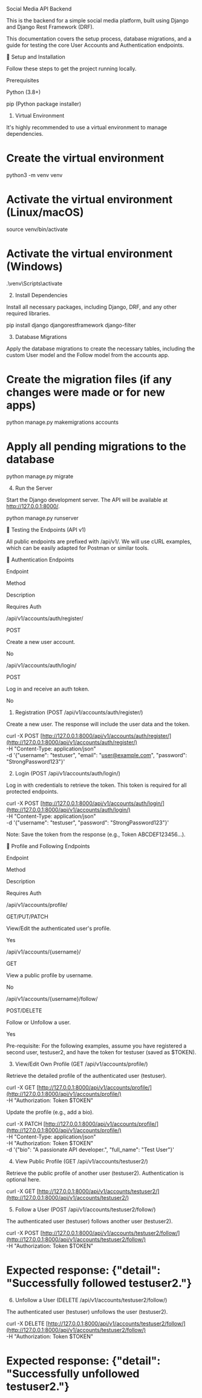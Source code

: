 Social Media API Backend

This is the backend for a simple social media platform, built using Django and Django Rest Framework (DRF).

This documentation covers the setup process, database migrations, and a guide for testing the core User Accounts and Authentication endpoints.

🚀 Setup and Installation

Follow these steps to get the project running locally.

Prerequisites

Python (3.8+)

pip (Python package installer)

1. Virtual Environment

It's highly recommended to use a virtual environment to manage dependencies.

# Create the virtual environment

python3 -m venv venv

# Activate the virtual environment (Linux/macOS)

source venv/bin/activate

# Activate the virtual environment (Windows)

.\venv\Scripts\activate

2. Install Dependencies

Install all necessary packages, including Django, DRF, and any other required libraries.

pip install django djangorestframework django-filter

3. Database Migrations

Apply the database migrations to create the necessary tables, including the custom User model and the Follow model from the accounts app.

# Create the migration files (if any changes were made or for new apps)

python manage.py makemigrations accounts

# Apply all pending migrations to the database

python manage.py migrate

4. Run the Server

Start the Django development server. The API will be available at http://127.0.0.1:8000/.

python manage.py runserver

🧪 Testing the Endpoints (API v1)

All public endpoints are prefixed with /api/v1/. We will use cURL examples, which can be easily adapted for Postman or similar tools.

🔑 Authentication Endpoints

Endpoint

Method

Description

Requires Auth

/api/v1/accounts/auth/register/

POST

Create a new user account.

No

/api/v1/accounts/auth/login/

POST

Log in and receive an auth token.

No

1. Registration (POST /api/v1/accounts/auth/register/)

Create a new user. The response will include the user data and the token.

curl -X POST [http://127.0.0.1:8000/api/v1/accounts/auth/register/](http://127.0.0.1:8000/api/v1/accounts/auth/register/) \
-H "Content-Type: application/json" \
-d '{"username": "testuser", "email": "user@example.com", "password": "StrongPassword123"}'

2. Login (POST /api/v1/accounts/auth/login/)

Log in with credentials to retrieve the token. This token is required for all protected endpoints.

curl -X POST [http://127.0.0.1:8000/api/v1/accounts/auth/login/](http://127.0.0.1:8000/api/v1/accounts/auth/login/) \
-H "Content-Type: application/json" \
-d '{"username": "testuser", "password": "StrongPassword123"}'

Note: Save the token from the response (e.g., Token ABCDEF123456...).

👤 Profile and Following Endpoints

Endpoint

Method

Description

Requires Auth

/api/v1/accounts/profile/

GET/PUT/PATCH

View/Edit the authenticated user's profile.

Yes

/api/v1/accounts/{username}/

GET

View a public profile by username.

No

/api/v1/accounts/{username}/follow/

POST/DELETE

Follow or Unfollow a user.

Yes

Pre-requisite: For the following examples, assume you have registered a second user, testuser2, and have the token for testuser (saved as $TOKEN).

3. View/Edit Own Profile (GET /api/v1/accounts/profile/)

Retrieve the detailed profile of the authenticated user (testuser).

curl -X GET [http://127.0.0.1:8000/api/v1/accounts/profile/](http://127.0.0.1:8000/api/v1/accounts/profile/) \
-H "Authorization: Token $TOKEN"

Update the profile (e.g., add a bio).

curl -X PATCH [http://127.0.0.1:8000/api/v1/accounts/profile/](http://127.0.0.1:8000/api/v1/accounts/profile/) \
-H "Content-Type: application/json" \
-H "Authorization: Token $TOKEN" \
-d '{"bio": "A passionate API developer.", "full_name": "Test User"}'

4. View Public Profile (GET /api/v1/accounts/testuser2/)

Retrieve the public profile of another user (testuser2). Authentication is optional here.

curl -X GET [http://127.0.0.1:8000/api/v1/accounts/testuser2/](http://127.0.0.1:8000/api/v1/accounts/testuser2/)

5. Follow a User (POST /api/v1/accounts/testuser2/follow/)

The authenticated user (testuser) follows another user (testuser2).

curl -X POST [http://127.0.0.1:8000/api/v1/accounts/testuser2/follow/](http://127.0.0.1:8000/api/v1/accounts/testuser2/follow/) \
-H "Authorization: Token $TOKEN"

# Expected response: {"detail": "Successfully followed testuser2."}

6. Unfollow a User (DELETE /api/v1/accounts/testuser2/follow/)

The authenticated user (testuser) unfollows the user (testuser2).

curl -X DELETE [http://127.0.0.1:8000/api/v1/accounts/testuser2/follow/](http://127.0.0.1:8000/api/v1/accounts/testuser2/follow/) \
-H "Authorization: Token $TOKEN"

# Expected response: {"detail": "Successfully unfollowed testuser2."}
